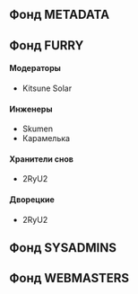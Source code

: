 ## Фонд METADATA

## Фонд FURRY

#### Модераторы

* Kitsune Solar

#### Инженеры

* Skumen
* Карамелька

#### Хранители снов

* 2RyU2

#### Дворецкие

* 2RyU2

## Фонд SYSADMINS

## Фонд WEBMASTERS
